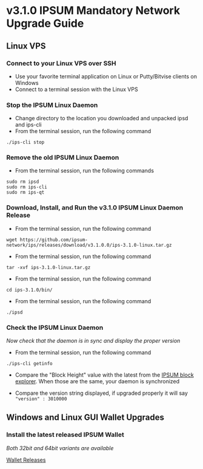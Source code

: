 # v3.1.0 IPSUM Mandatory Network Upgrade Guide

## Linux VPS

### Connect to your Linux VPS over SSH

  * Use your favorite terminal application on Linux or Putty/Bitvise clients on Windows
  * Connect to a terminal session with the Linux VPS

### Stop the IPSUM Linux Daemon

  * Change directory to the location you downloaded and unpacked ipsd and ips-cli
  * From the terminal session, run the following command
  ```
  ./ips-cli stop
  ```

### Remove the old IPSUM Linux Daemon

  * From the terminal session, run the following commands
  ```
  sudo rm ipsd
  sudo rm ips-cli
  sudo rm ips-qt
  ```

### Download, Install, and Run the v3.1.0 IPSUM Linux Daemon Release

  * From the terminal session, run the following command
  ```
  wget https://github.com/ipsum-network/ips/releases/download/v3.1.0.0/ips-3.1.0-linux.tar.gz
  ```

  * From the terminal session, run the following command
  ```
  tar -xvf ips-3.1.0-linux.tar.gz
  ```

  * From the terminal session, run the following command
  ```
  cd ips-3.1.0/bin/
  ```

  * From the terminal session, run the following command
  ```
  ./ipsd
  ```

### Check the IPSUM Linux Daemon 
*Now check that the daemon is in sync and display the proper version*

  * From the terminal session, run the following command
  ```
  ./ips-cli getinfo
  ```

  * Compare the "Block Height" value with the latest from the [IPSUM block explorer](https://explorer.ipsum.network/). When those are the same, your daemon is synchronized

  * Compare the version string displayed, if upgraded properly it will say ```"version" : 3010000```

## Windows and Linux GUI Wallet Upgrades

### Install the latest released IPSUM Wallet
*Both 32bit and 64bit variants are available* 

[Wallet Releases](https://github.com/ipsum-network/ips/releases)



